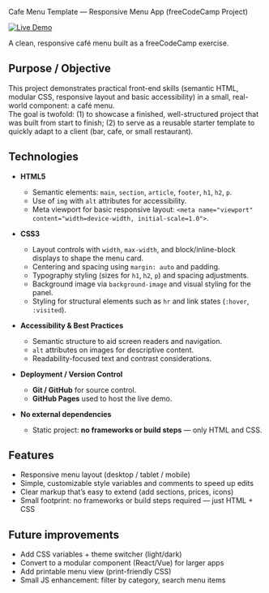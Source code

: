 Cafe Menu Template — Responsive Menu App (freeCodeCamp Project)

[![Live Demo](https://img.shields.io/badge/Live-Demo–View-green)](https://luisjim746.github.io/Cafe-menu-template/) 

A clean, responsive café menu built as a freeCodeCamp exercise.

## Purpose / Objective
This project demonstrates practical front-end skills (semantic HTML, modular CSS, responsive layout and basic accessibility) in a small, real-world component: a café menu.  
The goal is twofold: (1) to showcase a finished, well-structured project that was built from start to finish; (2) to serve as a reusable starter template to quickly adapt to a client (bar, cafe, or small restaurant).

## Technologies

- **HTML5**
  - Semantic elements: `main`, `section`, `article`, `footer`, `h1`, `h2`, `p`.
  - Use of `img` with `alt` attributes for accessibility.
  - Meta viewport for basic responsive layout: `<meta name="viewport" content="width=device-width, initial-scale=1.0">`.

- **CSS3**
  - Layout controls with `width`, `max-width`, and block/inline-block displays to shape the menu card.
  - Centering and spacing using `margin: auto` and padding.
  - Typography styling (sizes for `h1`, `h2`, `p`) and spacing adjustments.
  - Background image via `background-image` and visual styling for the panel.
  - Styling for structural elements such as `hr` and link states (`:hover`, `:visited`).

- **Accessibility & Best Practices**
  - Semantic structure to aid screen readers and navigation.
  - `alt` attributes on images for descriptive content.
  - Readability-focused text and contrast considerations.

- **Deployment / Version Control**
  - **Git / GitHub** for source control.
  - **GitHub Pages** used to host the live demo.

- **No external dependencies**
  - Static project: **no frameworks or build steps** — only HTML and CSS.

## Features
- Responsive menu layout (desktop / tablet / mobile)
- Simple, customizable style variables and comments to speed up edits
- Clear markup that’s easy to extend (add sections, prices, icons)
- Small footprint: no frameworks or build steps required — just HTML + CSS

## Future improvements
- Add CSS variables + theme switcher (light/dark)
- Convert to a modular component (React/Vue) for larger apps
- Add printable menu view (print-friendly CSS)
- Small JS enhancement: filter by category, search menu items

